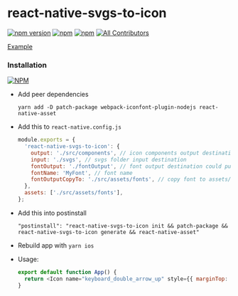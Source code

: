 # react-native-svgs-to-icon

[![npm version](https://badge.fury.io/js/react-native-svgs-to-icon.svg)](https://badge.fury.io/js/react-native-svgs-to-icon) [![npm](https://img.shields.io/npm/dt/react-native-svgs-to-icon.svg?logo=npm)](https://www.npmjs.com/package/react-native-svgs-to-icon) [![npm](https://img.shields.io/bundlephobia/minzip/react-native-svgs-to-icon)](https://www.npmjs.com/package/react-native-svgs-to-icon)
[![All Contributors](https://img.shields.io/badge/all_contributors-1-orange.svg)](#contributors-)

[Example](https://github.com/namnh240795/react-native-svgs-to-icon-example)

### Installation

[![NPM](https://nodei.co/npm/react-native-svgs-to-icon.png?compact=true)](https://nodei.co/npm/react-native-svgs-to-icon/)

- Add peer dependencies

  ```
  yarn add -D patch-package webpack-iconfont-plugin-nodejs react-native-asset
  ```

- Add this to `react-native.config.js`

  ```js
  module.exports = {
    'react-native-svgs-to-icon': {
      output: './src/components', // icon components output destination
      input: './svgs', // svgs folder input destination
      fontOutput: './fontOutput', // font output destination could put this folder into .gitingore
      fontName: 'MyFont', // font name
      fontOutputCopyTo: './src/assets/fonts', // copy font to assets/fonts
    },
    assets: ['./src/assets/fonts'],
  };
  ```

- Add this into postinstall

  ```
  "postinstall": "react-native-svgs-to-icon init && patch-package && react-native-svgs-to-icon generate && react-native-asset"
  ```

- Rebuild app with `yarn ios`

- Usage:

  ```js
  export default function App() {
    return <Icon name="keyboard_double_arrow_up" style={{ marginTop: 100 }} size={24} color="green" />;
  }
  ```
